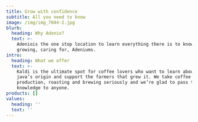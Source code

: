 ```yaml
---
title: Grow with confidence
subtitle: All you need to know
image: /img/img_7044-2.jpg
blurb:
  heading: Why Adenio?
  text: >-
    Adeniois the one stop location to learn everything there is to know about
    growing, caring for, Adeniums.
intro:
  heading: What we offer
  text: >-
    Kaldi is the ultimate spot for coffee lovers who want to learn about their
    java’s origin and support the farmers that grew it. We take coffee
    production, roasting and brewing seriously and we’re glad to pass that
    knowledge to anyone.
products: []
values:
  heading: ''
  text: ''
---
```


